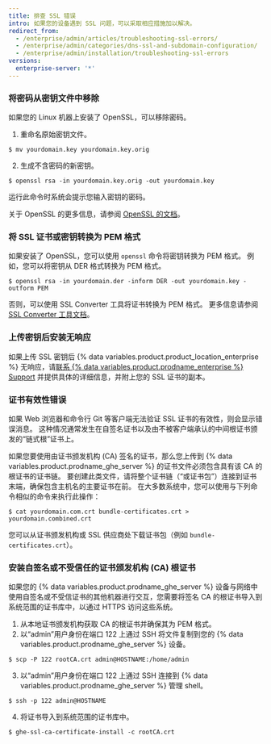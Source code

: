 ```yaml
---
title: 排查 SSL 错误
intro: 如果您的设备遇到 SSL 问题，可以采取相应措施加以解决。
redirect_from:
  - /enterprise/admin/articles/troubleshooting-ssl-errors/
  - /enterprise/admin/categories/dns-ssl-and-subdomain-configuration/
  - /enterprise/admin/installation/troubleshooting-ssl-errors
versions:
  enterprise-server: '*'
---
```


### 将密码从密钥文件中移除

如果您的 Linux 机器上安装了 OpenSSL，可以移除密码。

1. 重命名原始密钥文件。
  ```shell
  $ mv yourdomain.key yourdomain.key.orig
  ```
2. 生成不含密码的新密钥。
  ```shell
  $ openssl rsa -in yourdomain.key.orig -out yourdomain.key
  ```

运行此命令时系统会提示您输入密钥的密码。

关于 OpenSSL 的更多信息，请参阅 [OpenSSL 的文档](https://www.openssl.org/docs/)。

### 将 SSL 证书或密钥转换为 PEM 格式

如果安装了 OpenSSL，您可以使用 `openssl` 命令将密钥转换为 PEM 格式。 例如，您可以将密钥从 DER 格式转换为 PEM 格式。

```shell
$ openssl rsa -in yourdomain.der -inform DER -out yourdomain.key -outform PEM
```

否则，可以使用 SSL Converter 工具将证书转换为 PEM 格式。 更多信息请参阅 [SSL Converter 工具文档](https://www.sslshopper.com/ssl-converter.html)。

### 上传密钥后安装无响应

如果上传 SSL 密钥后 {% data variables.product.product_location_enterprise %} 无响应，请[联系 {% data variables.product.prodname_enterprise %} Support](https://enterprise.github.com/support) 并提供具体的详细信息，并附上您的 SSL 证书的副本。

### 证书有效性错误

如果 Web 浏览器和命令行 Git 等客户端无法验证 SSL 证书的有效性，则会显示错误消息。 这种情况通常发生在自签名证书以及由不被客户端承认的中间根证书颁发的“链式根”证书上。

如果您要使用由证书颁发机构 (CA) 签名的证书，那么您上传到 {% data variables.product.prodname_ghe_server %} 的证书文件必须包含具有该 CA 的根证书的证书链。 要创建此类文件，请将整个证书链（“或证书包”）连接到证书末端，确保包含主机名的主要证书在前。 在大多数系统中，您可以使用与下列命令相似的命令来执行此操作：

```shell
$ cat yourdomain.com.crt bundle-certificates.crt > yourdomain.combined.crt
```

您可以从证书颁发机构或 SSL 供应商处下载证书包（例如 `bundle-certificates.crt`）。

### 安装自签名或不受信任的证书颁发机构 (CA) 根证书

如果您的 {% data variables.product.prodname_ghe_server %} 设备与网络中使用自签名或不受信证书的其他机器进行交互，您需要将签名 CA 的根证书导入到系统范围的证书库中，以通过 HTTPS 访问这些系统。

1. 从本地证书颁发机构获取 CA 的根证书并确保其为 PEM 格式。
2. 以“admin”用户身份在端口 122 上通过 SSH 将文件复制到您的 {% data variables.product.prodname_ghe_server %} 设备。
  ```shell
  $ scp -P 122 rootCA.crt admin@HOSTNAME:/home/admin
  ```
3. 以“admin”用户身份在端口 122 上通过 SSH 连接到 {% data variables.product.prodname_ghe_server %} 管理 shell。
  ```shell
  $ ssh -p 122 admin@HOSTNAME
  ```
4. 将证书导入到系统范围的证书库中。
  ```shell
  $ ghe-ssl-ca-certificate-install -c rootCA.crt
  ```
